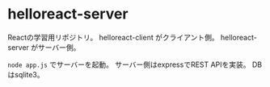 # helloreact-server

Reactの学習用リポジトリ。
helloreact-client がクライアント側。
helloreact-server がサーバー側。

```node app.js``` でサーバーを起動。
サーバー側はexpressでREST APIを実装。
DBはsqlite3。

